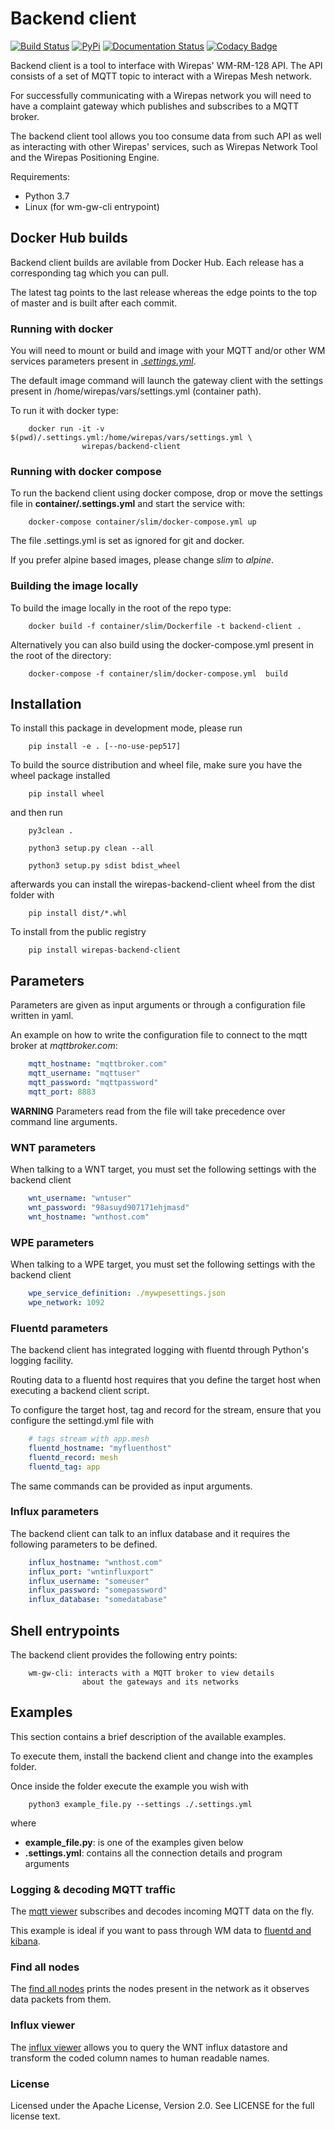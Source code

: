# Backend client

[![Build Status](https://travis-ci.com/wirepas/backend-apis.svg?branch=master)](https://travis-ci.com/wirepas/backend-apis) [![PyPi](https://img.shields.io/pypi/v/wirepas-backend-client.svg)](https://pypi.org/project/wirepas-backend-client/) [![Documentation Status](https://readthedocs.org/projects/backend-client/badge/?version=latest)](https://backend-client.readthedocs.io/en/latest/?badge=latest) [![Codacy Badge](https://api.codacy.com/project/badge/Grade/bf0c23237cf04ea6ac48e98cf10b6a7b)](https://www.codacy.com/manual/wirepas/backend-client?utm_source=github.com&amp;utm_medium=referral&amp;utm_content=wirepas/backend-client&amp;utm_campaign=Badge_Grade)

Backend client is a tool to interface with Wirepas' WM-RM-128 API. The API
consists of a set of MQTT topic to interact with a Wirepas Mesh network.

For successfully communicating with a Wirepas network you will need to
have a complaint gateway which publishes and subscribes to a MQTT broker.

The backend client tool allows you too consume data from such API as well
as interacting with other Wirepas' services, such as Wirepas Network Tool
and the Wirepas Positioning Engine.

Requirements:
-   Python 3.7
-   Linux (for wm-gw-cli entrypoint)

## Docker Hub builds

Backend client builds are avilable from Docker Hub. Each release has a
corresponding tag which you can pull.

The latest tag points to the last release whereas the edge points to the
top of master and is built after each commit.

### Running with docker

You will need to mount or build and image with your MQTT and/or other
WM services parameters present in [*.settings.yml*](#parameters).

The default image command will launch the gateway client with the settings
present in /home/wirepas/vars/settings.yml (container path).

To run it with docker type:

```shell
    docker run -it -v $(pwd)/.settings.yml:/home/wirepas/vars/settings.yml \
                wirepas/backend-client
```

### Running with docker compose

To run the backend client using docker compose, drop or move the settings
file in **container/.settings.yml** and start the service with:

```shell
    docker-compose container/slim/docker-compose.yml up
```
The file .settings.yml is set as ignored for git and docker.

If you prefer alpine based images, please change *slim* to *alpine*.

### Building the image locally

To build the image locally in the root of the repo type:
```shell
    docker build -f container/slim/Dockerfile -t backend-client .
```
Alternatively you can also build using the docker-compose.yml present in
the root of the directory:

```shell
    docker-compose -f container/slim/docker-compose.yml  build
```

## Installation

To install this package in development mode, please run

```shell
    pip install -e . [--no-use-pep517]
```
To build the source distribution and wheel file, make sure you have the
wheel package installed

```shell
    pip install wheel
```
and then run

```shell
    py3clean .

    python3 setup.py clean --all

    python3 setup.py sdist bdist_wheel
```
afterwards you can install the wirepas-backend-client wheel from the dist
folder with

```shell
    pip install dist/*.whl
```

To install from the public registry

```shell
    pip install wirepas-backend-client
```

## Parameters

Parameters are given as input arguments or through a configuration file
written in yaml.

An example on how to write the configuration file to connect to the
mqtt broker at *mqttbroker.com*:

```yaml
    mqtt_hostname: "mqttbroker.com"
    mqtt_username: "mqttuser"
    mqtt_password: "mqttpassword"
    mqtt_port: 8883

```
**WARNING**
    Parameters read from the file will take precedence over command line
    arguments.

### WNT parameters

When talking to a WNT target, you must set the following settings with
the backend client

```yaml
    wnt_username: "wntuser"
    wnt_password: "98asuyd907171ehjmasd"
    wnt_hostname: "wnthost.com"
```

### WPE parameters

When talking to a WPE target, you must set the following settings with
the backend client
```yaml
    wpe_service_definition: ./mywpesettings.json
    wpe_network: 1092
```

### Fluentd parameters

The backend client has integrated logging with fluentd through Python's
logging facility.

Routing data to a fluentd host requires that you define the target host
when executing a backend client script.

To configure the target host, tag and record for the stream, ensure that
you configure the settingd.yml file with

```yaml
    # tags stream with app.mesh
    fluentd_hostname: "myfluenthost"
    fluentd_record: mesh
    fluentd_tag: app
```
The same commands can be provided as input arguments.

### Influx parameters

The backend client can talk to an influx database and it requires the
following parameters to be defined.

```yaml
    influx_hostname: "wnthost.com"
    influx_port: "wntinfluxport"
    influx_username: "someuser"
    influx_password: "somepassword"
    influx_database: "somedatabase"
```

## Shell entrypoints

The backend client provides the following entry points:

```shell
    wm-gw-cli: interacts with a MQTT broker to view details
                about the gateways and its networks
```

## Examples

This section contains a brief description of the available examples.

To  execute them, install the backend client and change into the examples
folder.

Once inside the folder execute the example you wish with

```shell
    python3 example_file.py --settings ./.settings.yml
```

where

-   **example_file.py**: is one of the examples given below
-   **.settings.yml**: contains all the connection details and program arguments

### Logging & decoding MQTT traffic

The [mqtt viewer](./examples/mqtt_viewer.py) subscribes
and decodes incoming MQTT data on the fly.

This example is ideal if you want to pass through WM data to [fluentd and kibana](https://github.com/wirepas/evk).

### Find all nodes

The [find all nodes](./examples/find_all_nodes.py) prints the nodes
present in the network as it observes data packets from them.

### Influx viewer

The [influx viewer](./examples/influx_viewer.py) allows you to query the
WNT influx datastore and transform the coded column names to human readable
names.

### License

Licensed under the Apache License, Version 2.0. See LICENSE for the full
license text.
